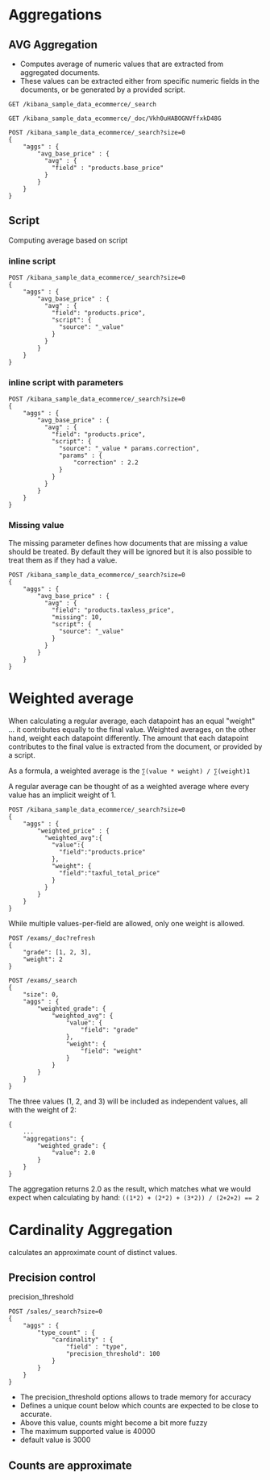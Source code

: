 # Aggregations

## AVG Aggregation

- Computes average of numeric values that are extracted from aggregated documents.
- These values can be extracted either from specific numeric fields in the documents, or be generated by a provided script.

```
GET /kibana_sample_data_ecommerce/_search

GET /kibana_sample_data_ecommerce/_doc/Vkh0uHABOGNVffxkD48G

POST /kibana_sample_data_ecommerce/_search?size=0
{
    "aggs" : {
        "avg_base_price" : { 
          "avg" : { 
            "field" : "products.base_price"
          }
        }
    }
}
```

## Script

Computing average based on script

### inline script

```
POST /kibana_sample_data_ecommerce/_search?size=0
{
    "aggs" : {
        "avg_base_price" : {
          "avg" : { 
            "field": "products.price", 
            "script": {
              "source": "_value"
            }
          }
        }
    }
}
```


### inline script with parameters
```
POST /kibana_sample_data_ecommerce/_search?size=0
{
    "aggs" : {
        "avg_base_price" : {
          "avg" : { 
            "field": "products.price", 
            "script": {
              "source": "_value * params.correction", 
              "params" : {
                  "correction" : 2.2
              }
            }
          }
        }
    }
}
```

### Missing value
The missing parameter defines how documents that are missing a value should be treated. By default they will be ignored but it is also possible to treat them as if they had a value.

```
POST /kibana_sample_data_ecommerce/_search?size=0
{
    "aggs" : {
        "avg_base_price" : {
          "avg" : { 
            "field": "products.taxless_price", 
            "missing": 10, 
            "script": {
              "source": "_value"
            }
          }
        }
    }
}
```


# Weighted average

When calculating a regular average, each datapoint has an equal "weight" …​ it contributes equally to the final value. Weighted averages, on the other hand, weight each datapoint differently. The amount that each datapoint contributes to the final value is extracted from the document, or provided by a script.

As a formula, a weighted average is the ```∑(value * weight) / ∑(weight)1```

A regular average can be thought of as a weighted average where every value has an implicit weight of 1.

```
POST /kibana_sample_data_ecommerce/_search?size=0
{
    "aggs" : {
        "weighted_price" : {
          "weighted_avg":{
            "value":{
              "field":"products.price"
            },
            "weight": {
              "field":"taxful_total_price"
            }
          }
        }  
    }
}
```


While multiple values-per-field are allowed, only one weight is allowed.

```
POST /exams/_doc?refresh
{
    "grade": [1, 2, 3],
    "weight": 2
}

POST /exams/_search
{
    "size": 0,
    "aggs" : {
        "weighted_grade": {
            "weighted_avg": {
                "value": {
                    "field": "grade"
                },
                "weight": {
                    "field": "weight"
                }
            }
        }
    }
}
```

The three values (1, 2, and 3) will be included as independent values, all with the weight of 2:

```
{
    ...
    "aggregations": {
        "weighted_grade": {
            "value": 2.0
        }
    }
}

```

The aggregation returns 2.0 as the result, which matches what we would expect when calculating by hand:
```((1*2) + (2*2) + (3*2)) / (2+2+2) == 2```


# Cardinality Aggregation
calculates an approximate count of distinct values.

## Precision control
precision_threshold

```
POST /sales/_search?size=0
{
    "aggs" : {
        "type_count" : {
            "cardinality" : {
                "field" : "type",
                "precision_threshold": 100 
            }
        }
    }
}
```


- The precision_threshold options allows to trade memory for accuracy
- Defines a unique count below which counts are expected to be close to accurate.
- Above this value, counts might become a bit more fuzzy
- The maximum supported value is 40000
- default value is 3000

## Counts are approximate









